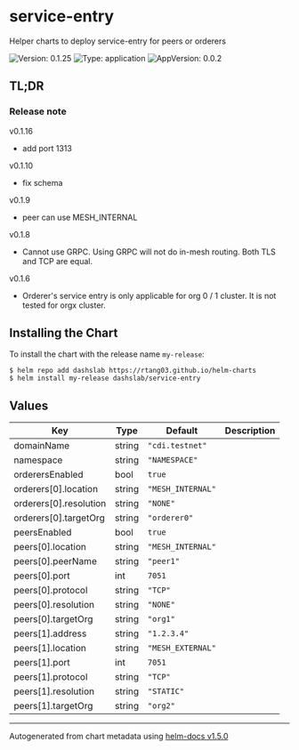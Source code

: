 # service-entry

Helper charts to deploy service-entry for peers or orderers

![Version: 0.1.25](https://img.shields.io/badge/Version-0.1.25-informational?style=flat-square) ![Type: application](https://img.shields.io/badge/Type-application-informational?style=flat-square) ![AppVersion: 0.0.2](https://img.shields.io/badge/AppVersion-0.0.2-informational?style=flat-square)

## TL;DR

### Release note

v0.1.16

- add port 1313

v0.1.10

- fix schema

v0.1.9

- peer can use MESH_INTERNAL

v0.1.8

- Cannot use GRPC. Using GRPC will not do in-mesh routing. Both TLS and TCP are equal.

v0.1.6

- Orderer's service entry is only applicable for org 0 / 1 cluster. It is not tested for orgx cluster.

## Installing the Chart

To install the chart with the release name `my-release`:

```console
$ helm repo add dashslab https://rtang03.github.io/helm-charts
$ helm install my-release dashslab/service-entry
```

## Values

| Key | Type | Default | Description |
|-----|------|---------|-------------|
| domainName | string | `"cdi.testnet"` |  |
| namespace | string | `"NAMESPACE"` |  |
| orderersEnabled | bool | `true` |  |
| orderers[0].location | string | `"MESH_INTERNAL"` |  |
| orderers[0].resolution | string | `"NONE"` |  |
| orderers[0].targetOrg | string | `"orderer0"` |  |
| peersEnabled | bool | `true` |  |
| peers[0].location | string | `"MESH_INTERNAL"` |  |
| peers[0].peerName | string | `"peer1"` |  |
| peers[0].port | int | `7051` |  |
| peers[0].protocol | string | `"TCP"` |  |
| peers[0].resolution | string | `"NONE"` |  |
| peers[0].targetOrg | string | `"org1"` |  |
| peers[1].address | string | `"1.2.3.4"` |  |
| peers[1].location | string | `"MESH_EXTERNAL"` |  |
| peers[1].port | int | `7051` |  |
| peers[1].protocol | string | `"TCP"` |  |
| peers[1].resolution | string | `"STATIC"` |  |
| peers[1].targetOrg | string | `"org2"` |  |

----------------------------------------------
Autogenerated from chart metadata using [helm-docs v1.5.0](https://github.com/norwoodj/helm-docs/releases/v1.5.0)
